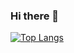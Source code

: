 ### Hi there 👋

[![Top Langs](https://github-readme-stats.vercel.app/api/top-langs/?username=Mordvintsevmv&layout=compact&bg_color=black)](https://github.com/anuraghazra/github-readme-stats)

<!--
**Mordvintsevmv/Mordvintsevmv** is a ✨ _special_ ✨ repository because its `README.md` (this file) appears on your GitHub profile.

Here are some ideas to get you started:

- 🔭 I’m currently working on ...
- 🌱 I’m currently learning ...
- 👯 I’m looking to collaborate on ...
- 🤔 I’m looking for help with ...
- 💬 Ask me about ...
- 📫 How to reach me: ...
- 😄 Pronouns: ...
- ⚡ Fun fact: ...
-->
